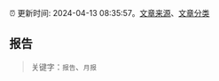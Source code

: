 :alarm_clock: 更新时间: 2024-04-13 08:35:57。[文章来源](/README.md)、[文章分类](/TAGS.md)

## 报告


> 关键字：`报告`、`月报`



